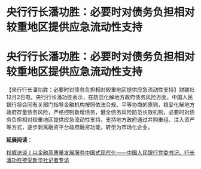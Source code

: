 # 央行行长潘功胜：必要时对债务负担相对较重地区提供应急流动性支持

# 央行行长潘功胜：必要时对债务负担相对较重地区提供应急流动性支持

【央行行长潘功胜：必要时对债务负担相对较重地区提供应急流动性支持】财联社12月2日电，央行行长潘功胜表示，在防范化解地方政府债务风险方面，中国人民银行将会同有关部门指导金融机构按照依法合规、平等协商的原则，稳妥化解地方政府存量债务风险，严格控制新增债务，健全债务风险防范长效机制，必要时对债务负担相对较重地区提供应急流动性支持。支持地方政府通过并购重组、注入资产等方式，逐步剥离融资平台政府融资功能，转型为市场化企业。

**延展阅读：**

[权威访谈丨以金融高质量发展服务中国式现代化——中国人民银行党委书记、行长潘功胜接受新华社记者专访
](https://news.qq.com/rain/a/20231202A072RY00)

